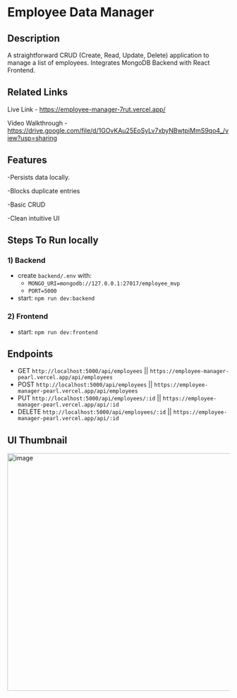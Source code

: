 # Employee Data Manager

## Description
A straightforward CRUD (Create, Read, Update, Delete) application to manage a list of employees. Integrates MongoDB Backend with React Frontend.

## Related Links 
Live Link - https://employee-manager-7rut.vercel.app/

Video Walkthrough - https://drive.google.com/file/d/1GOvKAu25EoSyLv7xbyNBwtpiMmS9qo4_/view?usp=sharing


## Features
-Persists data locally.

-Blocks duplicate entries

-Basic CRUD

-Clean intuitive UI

## Steps To Run locally

### 1) Backend
 - create `backend/.env` with:
   - `MONGO_URI=mongodb://127.0.0.1:27017/employee_mvp`
   - `PORT=5000`
 - start: `npm run dev:backend`

### 2) Frontend
 - start: `npm run dev:frontend`

## Endpoints
 - GET `http://localhost:5000/api/employees` || `https://employee-manager-pearl.vercel.app/api/employees`
 - POST `http://localhost:5000/api/employees` || `https://employee-manager-pearl.vercel.app/api/employees`
 - PUT `http://localhost:5000/api/employees/:id` || `https://employee-manager-pearl.vercel.app/api/:id`
 - DELETE `http://localhost:5000/api/employees/:id` || `https://employee-manager-pearl.vercel.app/api/:id`

 ## UI Thumbnail
<img width="950" height="539" alt="image" src="https://github.com/user-attachments/assets/4aa72ce4-05ca-4e74-aa7f-ae252fff35e7" />
